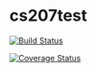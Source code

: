 # cs207test

[![Build Status](https://travis-ci.org/jandrejevic12/cs207test.svg?branch=master)](https://travis-ci.org/jandrejevic12/cs207test.svg?branch=master)

[![Coverage Status](https://coveralls.io/repos/github/jandrejevic12/cs207test/badge.svg?branch=master)](https://coveralls.io/github/jandrejevic12/cs207test?branch=master)
